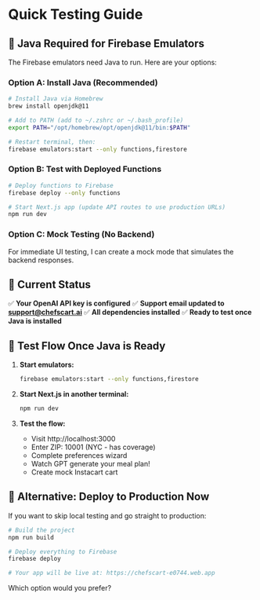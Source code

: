 # Quick Testing Guide

## 🚨 Java Required for Firebase Emulators

The Firebase emulators need Java to run. Here are your options:

### Option A: Install Java (Recommended)
```bash
# Install Java via Homebrew
brew install openjdk@11

# Add to PATH (add to ~/.zshrc or ~/.bash_profile)
export PATH="/opt/homebrew/opt/openjdk@11/bin:$PATH"

# Restart terminal, then:
firebase emulators:start --only functions,firestore
```

### Option B: Test with Deployed Functions
```bash
# Deploy functions to Firebase
firebase deploy --only functions

# Start Next.js app (update API routes to use production URLs)
npm run dev
```

### Option C: Mock Testing (No Backend)
For immediate UI testing, I can create a mock mode that simulates the backend responses.

## 🎯 Current Status

✅ **Your OpenAI API key is configured**
✅ **Support email updated to support@chefscart.ai**
✅ **All dependencies installed**
✅ **Ready to test once Java is installed**

## 🧪 Test Flow Once Java is Ready

1. **Start emulators:**
   ```bash
   firebase emulators:start --only functions,firestore
   ```

2. **Start Next.js in another terminal:**
   ```bash
   npm run dev
   ```

3. **Test the flow:**
   - Visit http://localhost:3000
   - Enter ZIP: 10001 (NYC - has coverage)
   - Complete preferences wizard
   - Watch GPT generate your meal plan!
   - Create mock Instacart cart

## 🔧 Alternative: Deploy to Production Now

If you want to skip local testing and go straight to production:

```bash
# Build the project
npm run build

# Deploy everything to Firebase
firebase deploy

# Your app will be live at: https://chefscart-e0744.web.app
```

Which option would you prefer?